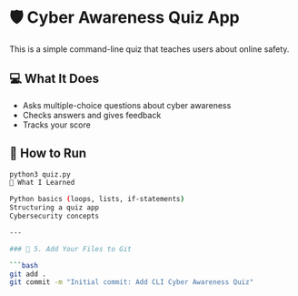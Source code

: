 # 🛡️ Cyber Awareness Quiz App

This is a simple command-line quiz that teaches users about online safety.

## 💻 What It Does

- Asks multiple-choice questions about cyber awareness
- Checks answers and gives feedback
- Tracks your score

## 🔧 How to Run

```bash
python3 quiz.py
🚀 What I Learned

Python basics (loops, lists, if-statements)
Structuring a quiz app
Cybersecurity concepts

---

### 🧠 5. Add Your Files to Git

```bash
git add .
git commit -m "Initial commit: Add CLI Cyber Awareness Quiz"
